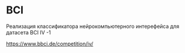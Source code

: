 # BCI
Реализация классификатора нейрокомпьютерного интерефейса для датасета BCI IV -1

https://www.bbci.de/competition/iv/
